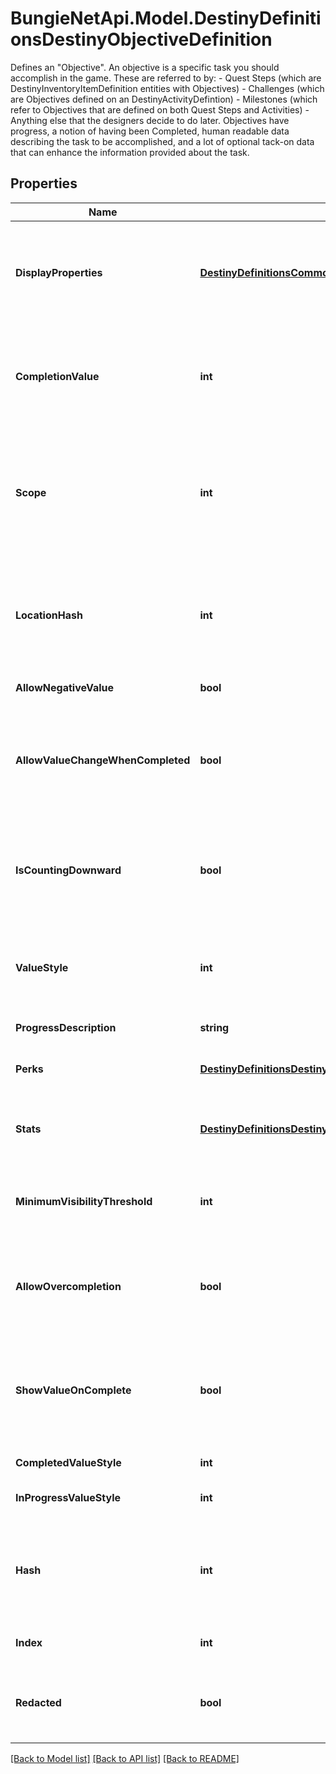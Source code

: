 # BungieNetApi.Model.DestinyDefinitionsDestinyObjectiveDefinition
Defines an \"Objective\".  An objective is a specific task you should accomplish in the game. These are referred to by:  - Quest Steps (which are DestinyInventoryItemDefinition entities with Objectives)  - Challenges (which are Objectives defined on an DestinyActivityDefintion)  - Milestones (which refer to Objectives that are defined on both Quest Steps and Activities)  - Anything else that the designers decide to do later.  Objectives have progress, a notion of having been Completed, human readable data describing the task to be accomplished, and a lot of optional tack-on data that can enhance the information provided about the task.
## Properties

Name | Type | Description | Notes
------------ | ------------- | ------------- | -------------
**DisplayProperties** | [**DestinyDefinitionsCommonDestinyDisplayPropertiesDefinition**](DestinyDefinitionsCommonDestinyDisplayPropertiesDefinition.md) | Ideally, this should tell you what your task is. I&#39;m not going to lie to you though. Sometimes this doesn&#39;t have useful information at all. Which sucks, but there&#39;s nothing either of us can do about it. | [optional] 
**CompletionValue** | **int** | The value that the unlock value defined in unlockValueHash must reach in order for the objective to be considered Completed. Used in calculating progress and completion status. | [optional] 
**Scope** | **int** | A shortcut for determining the most restrictive gating that this Objective is set to use. This includes both the dynamic determination of progress and of completion values. See the DestinyGatingScope enum&#39;s documentation for more details. | [optional] 
**LocationHash** | **int** | OPTIONAL: a hash identifier for the location at which this objective must be accomplished, if there is a location defined. Look up the DestinyLocationDefinition for this hash for that additional location info. | [optional] 
**AllowNegativeValue** | **bool** | If true, the value is allowed to go negative. | [optional] 
**AllowValueChangeWhenCompleted** | **bool** | If true, you can effectively \&quot;un-complete\&quot; this objective if you lose progress after crossing the completion threshold.   If False, once you complete the task it will remain completed forever by locking the value. | [optional] 
**IsCountingDownward** | **bool** | If true, completion means having an unlock value less than or equal to the completionValue.  If False, completion means having an unlock value greater than or equal to the completionValue. | [optional] 
**ValueStyle** | **int** | The UI style applied to the objective. It&#39;s an enum, take a look at DestinyUnlockValueUIStyle for details of the possible styles. Use this info as you wish to customize your UI. | [optional] 
**ProgressDescription** | **string** | Text to describe the progress bar. | [optional] 
**Perks** | [**DestinyDefinitionsDestinyObjectivePerkEntryDefinition**](DestinyDefinitionsDestinyObjectivePerkEntryDefinition.md) | If this objective enables Perks intrinsically, the conditions for that enabling are defined here. | [optional] 
**Stats** | [**DestinyDefinitionsDestinyObjectiveStatEntryDefinition**](DestinyDefinitionsDestinyObjectiveStatEntryDefinition.md) | If this objective enables modifications on a player&#39;s stats intrinsically, the conditions are defined here. | [optional] 
**MinimumVisibilityThreshold** | **int** | If nonzero, this is the minimum value at which the objective&#39;s progression should be shown. Otherwise, don&#39;t show it yet. | [optional] 
**AllowOvercompletion** | **bool** | If True, the progress will continue even beyond the point where the objective met its minimum completion requirements. Your UI will have to accommodate it. | [optional] 
**ShowValueOnComplete** | **bool** | If True, you should continue showing the progression value in the UI after it&#39;s complete. I mean, we already do that in BNet anyways, but if you want to be better behaved than us you could honor this flag. | [optional] 
**CompletedValueStyle** | **int** | The style to use when the objective is completed. | [optional] 
**InProgressValueStyle** | **int** | The style to use when the objective is still in progress. | [optional] 
**Hash** | **int** | The unique identifier for this entity. Guaranteed to be unique for the type of entity, but not globally.  When entities refer to each other in Destiny content, it is this hash that they are referring to. | [optional] 
**Index** | **int** | The index of the entity as it was found in the investment tables. | [optional] 
**Redacted** | **bool** | If this is true, then there is an entity with this identifier/type combination, but BNet is not yet allowed to show it. Sorry! | [optional] 

[[Back to Model list]](../README.md#documentation-for-models) [[Back to API list]](../README.md#documentation-for-api-endpoints) [[Back to README]](../README.md)

